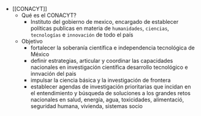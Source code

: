 - [[CONACYT]]
	- Qué es el CONACYT?
		- Instituto del gobierno de mexico, encargado de establecer políticas publicas en materia de `humanidades`, `ciencias`, `tecnologías` e `innovación` de todo el país
	- Objetivo
		- fortalecer la soberanía científica e independencia tecnológica de México
		- definir estrategias, articular y coordinar las capacidades nacionales en investigación científica desarrollo tecnológico e innvación del pais
		- impulsar la ciencia básica y la investigación de frontera
		- establecer agendas de investigación prioritarias que incidan en el entendimiento y búsqueda de soluciones a los grandes retos nacionales en salud, energía, agua, toxicidades, alimentació, seguridad humana, vivienda, sistemas socio
